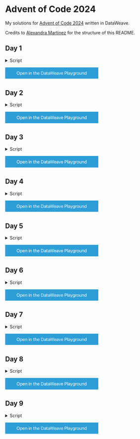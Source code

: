 # Advent of Code 2024

My solutions for [Advent of Code 2024](https://adventofcode.com/2024/) written in DataWeave.

Credits to [Alexandra Martinez](https://github.com/alexandramartinez/adventofcode-2024/tree/main) for the structure of this README.

## Day 1

<details>
  <summary>Script</summary>
  https://github.com/mtransier/AdventOfCode2024/blob/1ed4f7cce2a681169e490271764e49eae0366f1a/day1/transform.dwl#L1-L17
</details>

<a href="https://dataweave.mulesoft.com/learn/playground?projectMethod=GHRepo&repo=mtransier%2FAdventOfCode2024&path=day1"><img width="300" src="images/dwplayground-button.png"></a>

## Day 2

<details>
  <summary>Script</summary>
  https://github.com/mtransier/AdventOfCode2024/blob/1ed4f7cce2a681169e490271764e49eae0366f1a/day2/transform.dwl#L1-L27
</details>

<a href="https://dataweave.mulesoft.com/learn/playground?projectMethod=GHRepo&repo=mtransier%2FAdventOfCode2024&path=day2"><img width="300" src="images/dwplayground-button.png"></a>

## Day 3

<details>
  <summary>Script</summary>
  https://github.com/mtransier/AdventOfCode2024/blob/1ed4f7cce2a681169e490271764e49eae0366f1a/day3/transform.dwl#L1-L43
</details>

<a href="https://dataweave.mulesoft.com/learn/playground?projectMethod=GHRepo&repo=mtransier%2FAdventOfCode2024&path=day3"><img width="300" src="images/dwplayground-button.png"></a>

## Day 4

<details>
  <summary>Script</summary>
  https://github.com/mtransier/AdventOfCode2024/blob/1ed4f7cce2a681169e490271764e49eae0366f1a/day4/transform.dwl#L1-L37
</details>

<a href="https://dataweave.mulesoft.com/learn/playground?projectMethod=GHRepo&repo=mtransier%2FAdventOfCode2024&path=day4"><img width="300" src="images/dwplayground-button.png"></a>

## Day 5

<details>
  <summary>Script</summary>
  https://github.com/mtransier/AdventOfCode2024/blob/1ed4f7cce2a681169e490271764e49eae0366f1a/day5/transform.dwl#L1-L41
</details>

<a href="https://dataweave.mulesoft.com/learn/playground?projectMethod=GHRepo&repo=mtransier%2FAdventOfCode2024&path=day5"><img width="300" src="images/dwplayground-button.png"></a>

## Day 6

<details>
  <summary>Script</summary>
  https://github.com/mtransier/AdventOfCode2024/blob/791abaa2f194143b7d8c6258b68de0cf83f4183a/day6/transform.dwl#L1-L116
</details>

<a href="https://dataweave.mulesoft.com/learn/playground?projectMethod=GHRepo&repo=mtransier%2FAdventOfCode2024&path=day6"><img width="300" src="images/dwplayground-button.png"></a>

## Day 7

<details>
  <summary>Script</summary>
  https://github.com/mtransier/AdventOfCode2024/blob/1ed4f7cce2a681169e490271764e49eae0366f1a/day7/transform.dwl#L1-L38
</details>

<a href="https://dataweave.mulesoft.com/learn/playground?projectMethod=GHRepo&repo=mtransier%2FAdventOfCode2024&path=day7"><img width="300" src="images/dwplayground-button.png"></a>

## Day 8

<details>
  <summary>Script</summary>
  https://github.com/mtransier/AdventOfCode2024/blob/58900a9c2bc1e70ae13bede39c0f467c2c8cdd67/day8/transform.dwl#L1-L57
</details>

<a href="https://dataweave.mulesoft.com/learn/playground?projectMethod=GHRepo&repo=mtransier%2FAdventOfCode2024&path=day8"><img width="300" src="images/dwplayground-button.png"></a>

## Day 9

<details>
  <summary>Script</summary>
  https://github.com/mtransier/AdventOfCode2024/blob/ba8e3cea2c595d4513d240460d52df46b2e0d2d2/day9/transform.dwl#L1-L67
</details>

<a href="https://dataweave.mulesoft.com/learn/playground?projectMethod=GHRepo&repo=mtransier%2FAdventOfCode2024&path=day9"><img width="300" src="images/dwplayground-button.png"></a>
